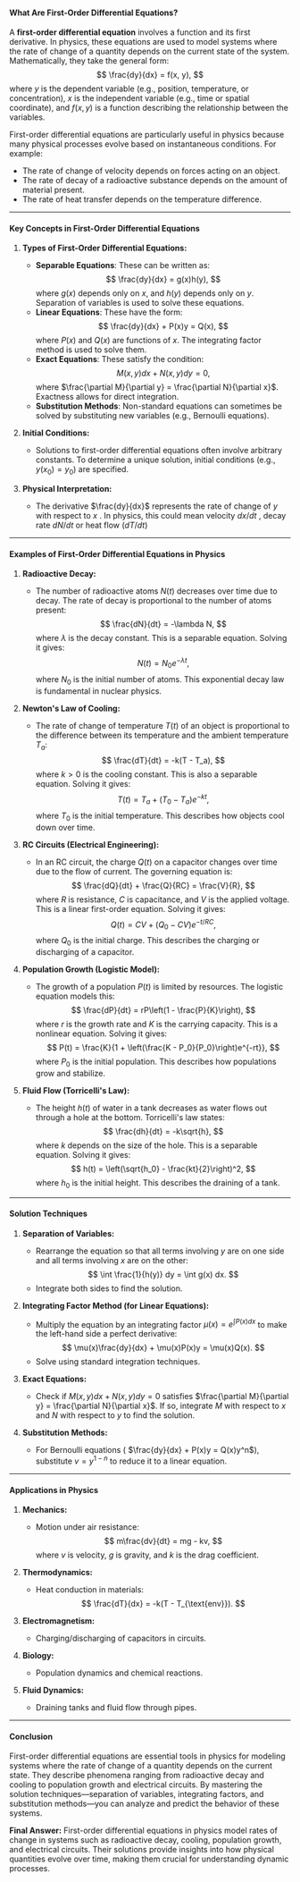 #### **What Are First-Order Differential Equations?**
A **first-order differential equation** involves a function and its first derivative. In physics, these equations are used to model systems where the rate of change of a quantity depends on the current state of the system. Mathematically, they take the general form:
$$
\frac{dy}{dx} = f(x, y),
$$
where $y$ is the dependent variable (e.g., position, temperature, or concentration), $x$ is the independent variable (e.g., time or spatial coordinate), and $f(x, y)$ is a function describing the relationship between the variables.

First-order differential equations are particularly useful in physics because many physical processes evolve based on instantaneous conditions. For example:
- The rate of change of velocity depends on forces acting on an object.
- The rate of decay of a radioactive substance depends on the amount of material present.
- The rate of heat transfer depends on the temperature difference.

---

#### **Key Concepts in First-Order Differential Equations**

1. **Types of First-Order Differential Equations:**
   - **Separable Equations**: These can be written as:
     $$
     \frac{dy}{dx} = g(x)h(y),
     $$
     where $g(x)$ depends only on $x$, and $h(y)$ depends only on $y$. Separation of variables is used to solve these equations.
   - **Linear Equations**: These have the form:
     $$
     \frac{dy}{dx} + P(x)y = Q(x),
     $$
     where $P(x)$ and $Q(x)$ are functions of $x$. The integrating factor method is used to solve them.
   - **Exact Equations**: These satisfy the condition:
     $$
     M(x, y)dx + N(x, y)dy = 0,
     $$
     where $\frac{\partial M}{\partial y} = \frac{\partial N}{\partial x}$. Exactness allows for direct integration.
   - **Substitution Methods**: Non-standard equations can sometimes be solved by substituting new variables (e.g., Bernoulli equations).

2. **Initial Conditions:**
   - Solutions to first-order differential equations often involve arbitrary constants. To determine a unique solution, initial conditions (e.g., $y(x_0) = y_0$) are specified.

3. **Physical Interpretation:**
   - The derivative $\frac{dy}{dx}$ represents the rate of change of $y$ with respect to $x$ . In physics, this could mean velocity $dx/dt$ , decay rate $dN/dt$ or heat flow ($dT/dt$)

---

#### **Examples of First-Order Differential Equations in Physics**

1. **Radioactive Decay:**
   - The number of radioactive atoms $N(t)$ decreases over time due to decay. The rate of decay is proportional to the number of atoms present:
     $$
     \frac{dN}{dt} = -\lambda N,
     $$
     where $\lambda$ is the decay constant. This is a separable equation. Solving it gives:
     $$
     N(t) = N_0 e^{-\lambda t},
     $$
     where $N_0$ is the initial number of atoms. This exponential decay law is fundamental in nuclear physics.

2. **Newton's Law of Cooling:**
   - The rate of change of temperature $T(t)$ of an object is proportional to the difference between its temperature and the ambient temperature $T_a$:
     $$
     \frac{dT}{dt} = -k(T - T_a),
     $$
     where $k > 0$ is the cooling constant. This is also a separable equation. Solving it gives:
     $$
     T(t) = T_a + (T_0 - T_a)e^{-kt},
     $$
     where $T_0$ is the initial temperature. This describes how objects cool down over time.

3. **RC Circuits (Electrical Engineering):**
   - In an RC circuit, the charge $Q(t)$ on a capacitor changes over time due to the flow of current. The governing equation is:
     $$
     \frac{dQ}{dt} + \frac{Q}{RC} = \frac{V}{R},
     $$
     where $R$ is resistance, $C$ is capacitance, and $V$ is the applied voltage. This is a linear first-order equation. Solving it gives:
     $$
     Q(t) = CV + (Q_0 - CV)e^{-t/RC},
     $$
     where $Q_0$ is the initial charge. This describes the charging or discharging of a capacitor.

4. **Population Growth (Logistic Model):**
   - The growth of a population $P(t)$ is limited by resources. The logistic equation models this:
     $$
     \frac{dP}{dt} = rP\left(1 - \frac{P}{K}\right),
     $$
     where $r$ is the growth rate and $K$ is the carrying capacity. This is a nonlinear equation. Solving it gives:
     $$
     P(t) = \frac{K}{1 + \left(\frac{K - P_0}{P_0}\right)e^{-rt}},
     $$
     where $P_0$ is the initial population. This describes how populations grow and stabilize.

5. **Fluid Flow (Torricelli's Law):**
   - The height $h(t)$ of water in a tank decreases as water flows out through a hole at the bottom. Torricelli's law states:
     $$
     \frac{dh}{dt} = -k\sqrt{h},
     $$
     where $k$ depends on the size of the hole. This is a separable equation. Solving it gives:
     $$
     h(t) = \left(\sqrt{h_0} - \frac{kt}{2}\right)^2,
     $$
     where $h_0$ is the initial height. This describes the draining of a tank.

---

#### **Solution Techniques**

1. **Separation of Variables:**
   - Rearrange the equation so that all terms involving $y$ are on one side and all terms involving $x$ are on the other:
     $$
     \int \frac{1}{h(y)} dy = \int g(x) dx.
     $$
   - Integrate both sides to find the solution.

2. **Integrating Factor Method (for Linear Equations):**
   - Multiply the equation by an integrating factor $\mu(x) = e^{\int P(x) dx}$ to make the left-hand side a perfect derivative:
     $$
     \mu(x)\frac{dy}{dx} + \mu(x)P(x)y = \mu(x)Q(x).
     $$
   - Solve using standard integration techniques.

3. **Exact Equations:**
   - Check if $M(x, y)dx + N(x, y)dy = 0$ satisfies $\frac{\partial M}{\partial y} = \frac{\partial N}{\partial x}$. If so, integrate $M$ with respect to $x$ and $N$ with respect to $y$ to find the solution.

4. **Substitution Methods:**
   - For Bernoulli equations ( $\frac{dy}{dx} + P(x)y = Q(x)y^n$), substitute $v = y^{1-n}$ to reduce it to a linear equation.

---

#### **Applications in Physics**

1. **Mechanics:**
   - Motion under air resistance:
     $$
     m\frac{dv}{dt} = mg - kv,
     $$
     where $v$ is velocity, $g$ is gravity, and $k$ is the drag coefficient.

2. **Thermodynamics:**
   - Heat conduction in materials:
     $$
     \frac{dT}{dx} = -k(T - T_{\text{env}}).
     $$

3. **Electromagnetism:**
   - Charging/discharging of capacitors in circuits.

4. **Biology:**
   - Population dynamics and chemical reactions.

5. **Fluid Dynamics:**
   - Draining tanks and fluid flow through pipes.

---

#### **Conclusion**
First-order differential equations are essential tools in physics for modeling systems where the rate of change of a quantity depends on the current state. They describe phenomena ranging from radioactive decay and cooling to population growth and electrical circuits. By mastering the solution techniques—separation of variables, integrating factors, and substitution methods—you can analyze and predict the behavior of these systems.

**Final Answer:** First-order differential equations in physics model rates of change in systems such as radioactive decay, cooling, population growth, and electrical circuits. Their solutions provide insights into how physical quantities evolve over time, making them crucial for understanding dynamic processes.